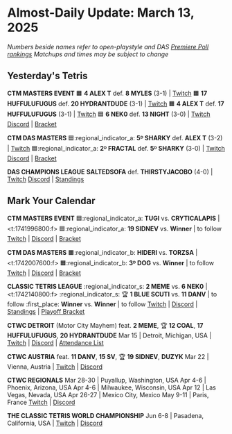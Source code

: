 # Almost-Daily Update: March 13, 2025
*Numbers beside names refer to open-playstyle and DAS [Premiere Poll rankings](https://docs.google.com/document/d/1uooeTGP5QtbZ8Z5DtetN0N56e1H6rQixL6t5YtMjsAc/edit?tab=t.0)*
*Matchups and times may be subject to change*

## Yesterday's Tetris
**CTM MASTERS EVENT**
:orange_square:  **4 ALEX T** def. **8 MYLES** (3-1)  |  [Twitch](https://www.twitch.tv/videos/2404298429?t=00h22m46s)
:orange_square:  **17 HUFFULUFUGUS** def. **20 HYDRANTDUDE** (3-1)  |  [Twitch](https://www.twitch.tv/videos/2404298429?t=01h21m18s)
:orange_square:  **4 ALEX T** def. **17 HUFFULUFUGUS** (3-1)  |  [Twitch](https://www.twitch.tv/videos/2404298429?t=01h59m29s)
:blue_square:  **6 NEK0** def. **13 NIGHT** (3-0)  |  [Twitch](https://www.twitch.tv/videos/2404701030?t=00h17m38s)
[Discord](https://go.ctm.gg/discord)  |  [Bracket](https://go.ctm.gg/event/ctm-february-2025/masters-event/)

**CTM DAS MASTERS**
:blue_square::regional_indicator_a:  **5ᴰ SHARKY** def. **ALEX T** (3-2)  |  [Twitch](https://www.twitch.tv/videos/2404148429?t=00h24m40s)
:blue_square::regional_indicator_a:  **2ᴰ FRACTAL** def. **5ᴰ SHARKY** (3-0)  |  [Twitch](https://www.twitch.tv/videos/2404148429?t=01h18m33s)
[Discord](https://go.ctm.gg/discord)  |  [Bracket](https://go.ctm.gg/event/ctm-das-masters-february-2025/das-masters/)

**DAS CHAMPIONS LEAGUE**
**SALTEDSOFA** def. **THIRSTYJACOBO** (4-0)  |  [Twitch](https://www.twitch.tv/videos/2404663652?t=00h05m36s)
[Discord](https://tinyurl.com/dcltetris)  |  [Standings](https://docs.google.com/spreadsheets/d/1nEN0MAbueG36UDkpfUsPZEmAMuKif6IcLAmJ8iZhCe8/edit?gid=810776162#gid=810776162)

## Mark Your Calendar
**CTM MASTERS EVENT**
:blue_square::regional_indicator_a:  **TUGI** vs. **CRYTICALAPIS**  |  <t:1741996800:f>
:blue_square::regional_indicator_a:  **19 SIDNEV** vs. **Winner**  |  to follow
[Twitch](https://twitch.tv/monthlytetris)  |  [Discord](https://go.ctm.gg/event/ctm-february-2025/masters-event/)  |  [Bracket](https://go.ctm.gg/event/ctm-february-2025/masters-event/)

**CTM DAS MASTERS**
:orange_square::regional_indicator_b:  **HIDERI** vs. **TORZSA**  |  <t:1742007600:f>
:orange_square::regional_indicator_b:  **3ᴰ DOG** vs. **Winner**  |  to follow
[Twitch](https://twitch.tv/monthlytetris)  |  [Discord](https://go.ctm.gg/discord)  |  [Bracket](https://go.ctm.gg/event/ctm-das-masters-february-2025/das-masters/)

**CLASSIC TETRIS LEAGUE**
:regional_indicator_s:  **2 MEME** vs. **6 NEK0**  |  <t:1742140800:f>
:regional_indicator_s:  :trophy: **1 BLUE SCUTI** vs. **11 DANV**  |  to follow
:first_place:  **Winner** vs. **Winner**  |  to follow
[Twitch](https://twitch.tv/classictetrisleague)  |  [Discord](https://tinyurl.com/classictetrisleague)  |  [Standings](https://ctlscoreboard.herokuapp.com)  |  [Playoff Bracket](https://docs.google.com/spreadsheets/d/1cs9WL5MOUrnjjbmJ-JgT-Wr2BU4fUH9XFqSwggQllE0/edit?gid=848050943#gid=848050943)

**CTWC DETROIT** (Motor City Mayhem)
feat. **2 MEME**, :trophy: **12 COAL**, **17 HUFFULUFUGUS**, **20 HYDRANTDUDE**
Mar 15  |  Detroit, Michigan, USA  |  [Twitch](https://www.twitch.tv/classictetris)  |  [Discord](https://tinyurl.com/ctwcdiscord)  |  [Attendance List](https://www.start.gg/tournament/motor-city-mayhem-2-ctwc-detroit-qualifier/details)

**CTWC AUSTRIA**
feat. **11 DANV**, **15 SV**, :trophy: **19 SIDNEV**, **DUZYK**
Mar 22  |  Vienna, Austria  |  [Twitch](https://www.twitch.tv/classictetris)  |  [Discord](https://tinyurl.com/ctwcdiscord) 

**CTWC REGIONALS**
Mar 28-30  |  Puyallup, Washington, USA
Apr 4-6  |  Phoenix, Arizona, USA
Apr 4-6  |  Milwaukee, Wisconsin, USA
Apr 12  |  Las Vegas, Nevada, USA
Apr 26-27  |  Mexico City, Mexico
May 9-11  |  Paris, France
[Twitch](https://www.twitch.tv/classictetris)  |  [Discord](https://tinyurl.com/ctwcdiscord)

**THE CLASSIC TETRIS WORLD CHAMPIONSHIP**
Jun 6-8  |  Pasadena, California, USA  |  [Twitch](https://www.twitch.tv/classictetris)  |  [Discord](https://tinyurl.com/ctwcdiscord)